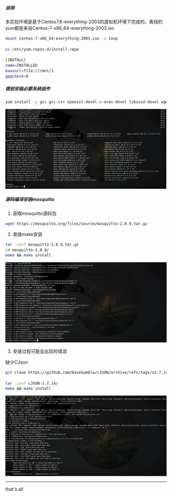 ##### 说明

本实验环境是基于Centos7.8-everything-2003的虚拟机环境下完成的。离线的yum都是来自Centos-7-x86_64-everything-2003.iso

```bash
mount Centos-7-x86_64-everything-2003.iso -o loop

vi /etc/yum.repos.d/install.repo

[INSTALL]
name=INSTALLED
baseurl=file:///mnt/1
gpgcheck=0
```

##### 提前安装必要系统组件

```bash
yum install -y gcc gcc-c++ openssl-devel c-ares-devel libuuid-devel wget cmake build-essential python-devel python3-devel quilt devscripts python-setuptools
```

![mosquitto install](../imgs/mo1.png)

##### 源码编译安装mosquitto

1. 获取mosquitto源码包

```bash
wget https://mosquitto.org/files/source/mosquitto-2.0.9.tar.gz
```

2. 直接make安装

```bash
tar -zxvf mosquitto-2.0.9.tar.gz
cd mosquitto-2.0.9/
make && make install
```

![mosquitto install](../imgs/mo2.png)

3. 安装过程可能会出现的错误

缺少CJson

```bash
git clone https://github.com/DaveGamble/cJSON/archive/refs/tags/v1.7.14.tar.gz

tar -zxvf cJSON-1.7.14/
make && make install
```

![cjson install](../imgs/cjson1.png)





---

that's all


